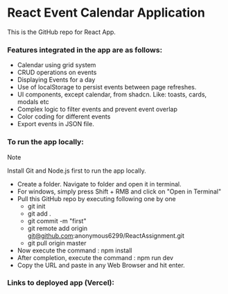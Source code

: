 # React Event Calendar Application

This is the GitHub repo for React App.

### Features integrated in the app are as follows: 
- Calendar using grid system
- CRUD operations on events
- Displaying Events for a day
- Use of localStorage to persist events between page refreshes.
- UI components, except calendar, from shadcn. Like: toasts, cards, modals etc
- Complex logic to filter events and prevent event overlap
- Color coding for different events
- Export events in JSON file.

### To run the app locally:
> [!NOTE]
> Install Git and Node.js first to run the app locally.
- Create a folder. Navigate to folder and open it in terminal.
- For windows, simply press Shift + RMB and click on "Open in Terminal"
- Pull this GitHub repo by executing following one by one
    - git init
    - git add .
    - git commit -m "first"
    - git remote add origin git@github.com:anonymous6299/ReactAssignment.git
    - git pull origin master
- Now execute the command : npm install 
- After completion, execute the command : npm run dev
- Copy the URL and paste in any Web Browser and hit enter.

### Links to deployed app (Vercel):

